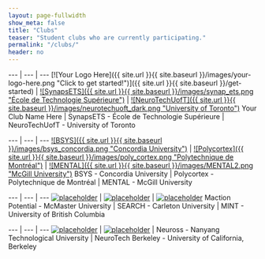 ```yaml
---
layout: page-fullwidth
show_meta: false
title: "Clubs"
teaser: "Student clubs who are currently participating."
permalink: "/clubs/"
header: no
---
```


<div class="contributor" markdown="1">

--- | --- | ---
[![Your Logo Here]({{ site.url }}{{ site.baseurl }}/images/your-logo-here.png "Click to get started!")]({{ site.url }}{{ site.baseurl }}/get-started) | [![SynapsETS]({{ site.url }}{{ site.baseurl }}/images/synap_ets.png "École de Technologie Supérieure")](http://synapsets.etsmtl.ca/) | [![NeuroTechUofT]({{ site.url }}{{ site.baseurl }}/images/neurotechuoft_dark.png "University of Toronto")](https://www.ulife.utoronto.ca/organizations/view/id/126750)
Your Club Name Here | SynapsETS - École de Technologie Supérieure | NeuroTechUofT - University of Toronto

--- | --- | ---
[![BSYS]({{ site.url }}{{ site.baseurl }}/images/bsys_concordia.png "Concordia University")](http://bsys.ca/index.html) | [![Polycortex]({{ site.url }}{{ site.baseurl }}/images/poly_cortex.png "Polytechnique de Montréal")](http://polycortex.wix.com/polycortex) | [![MENTAL]({{ site.url }}{{ site.baseurl }}/images/MENTAL2.png "McGill University")](http://www.facebook.com/McGillNeurotech)
BSYS - Concordia University | Polycortex - Polytechnique de Montréal | MENTAL - McGill University

--- | --- | ---
[![placeholder](http://placehold.it/300x200 "placeholder")](#link) | [![placeholder](http://placehold.it/300x200 "placeholder")](#link) | [![placeholder](http://placehold.it/300x200 "placeholder")](#link)
Maction Potential - McMaster University | SEARCH - Carleton University | MINT - University of British Columbia

--- | --- | ---
[![placeholder](http://placehold.it/300x200 "placeholder")](#link) | [![placeholder](http://placehold.it/300x200 "placeholder")](#link) | 
Neuross - Nanyang Technological University | NeuroTech Berkeley - University of California, Berkeley

</div>
